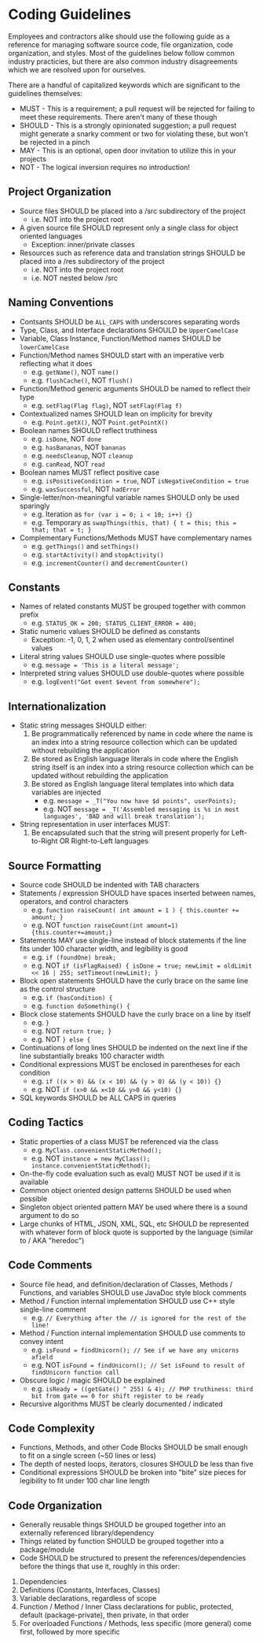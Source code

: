 # Coding Guidelines
Employees and contractors alike should use the following guide as a reference for managing software source code, file organization, code organization, and styles. Most of the guidelines below follow common industry practicies, but there are also common industry disagreements which we are resolved upon for ourselves.

There are a handful of capitalized keywords which are significant to the guidelines themselves:
* MUST - This is a requirement; a pull request will be rejected for failing to meet these requirements. There aren't many of these though
* SHOULD - This is a strongly opinionated suggestion; a pull request might generate a snarky comment or two for violating these, but won't be rejected in a pinch
* MAY - This is an optional, open door invitation to utilize this in your projects
* NOT - The logical inversion requires no introduction!

## Project Organization
 * Source files SHOULD be placed into a /src subdirectory of the project
   * i.e. NOT into the project root
 * A given source file SHOULD represent only a single class for object oriented languages
   * Exception: inner/private classes
 * Resources such as reference data and translation strings SHOULD be placed into a /res subdirectory of the project
   * i.e. NOT into the project root
   * i.e. NOT nested below /src

## Naming Conventions
 * Contsants SHOULD be `ALL_CAPS` with underscores separating words
 * Type, Class, and Interface declarations SHOULD be `UpperCamelCase`
 * Variable, Class Instance, Function/Method names SHOULD be `lowerCamelCase`
 * Function/Method names SHOULD start with an imperative verb reflecting what it does
   * e.g. `getName()`, NOT `name()`
   * e.g. `flushCache()`, NOT `flush()`
 * Function/Method generic arguments SHOULD be named to reflect their type
   * e.g. `setFlag(Flag flag)`, NOT `setFlag(Flag f)`
 * Contextualized names SHOULD lean on implicity for brevity
   * e.g. `Point.getX()`, NOT `Point.getPointX()`
 * Boolean names SHOULD reflect truthiness
   * e.g. `isDone`, NOT `done`
   * e.g. `hasBananas`, NOT `bananas`
   * e.g. `needsCleanup`, NOT `cleanup`
   * e.g. `canRead`, NOT `read`
 * Boolean names MUST reflect positive case
   * e.g. `isPositiveCondition = true`, NOT `isNegativeCondition = true`
   * e.g. `wasSuccessful`, NOT `hadError`
 * Single-letter/non-meaningful variable names SHOULD only be used sparingly
   * e.g. Iteration as `for (var i = 0; i < 10; i++) {}`
   * e.g. Temporary as `swapThings(this, that) { t = this; this = that; that = t; }`
 * Complementary Functions/Methods MUST have complementary names
   * e.g. `getThings()` and  `setThings()`
   * e.g. `startActivity()` and  `stopActivity()`
   * e.g. `incrementCounter()` and  `decrementCounter()`

## Constants
 * Names of related constants MUST be grouped together with common prefix
   * e.g. `STATUS_OK = 200; STATUS_CLIENT_ERROR = 400;`
 * Static numeric values SHOULD be defined as constants
   * Exception: -1, 0, 1, 2 when used as elementary control/sentinel values
 * Literal string values SHOULD use single-quotes where possible
   * e.g. `message = 'This is a literal message';`
 * Interpreted string values SHOULD use double-quotes where possible
   * e.g. `logEvent("Got event $event from somewhere");`

## Internationalization
 * Static string messages SHOULD either:
   1. Be programmatically referenced by name in code where the name is an index into a string resource collection which can be updated without rebuilding the application
   2. Be stored as English language literals in code where the English string itself is an index into a string resource collection which can be updated without rebuilding the application
   3. Be stored as English language literal templates into which data variables are injected
      * e.g. `message = _T("You now have $d points", userPoints);`
      * e.g. NOT `message = _T('Assembled messaging is %s in most languages', 'BAD and will break translation');`
 * String representation in user interfaces MUST:
   1. Be encapsulated such that the string will present properly for Left-to-Right OR Right-to-Left languages

## Source Formatting
 * Source code SHOULD be indented with TAB characters
 * Statements / expression SHOULD have spaces inserted between names, operators, and control characters
   * e.g. `function raiseCount( int amount = 1 ) { this.counter += amount; }`
   * e.g. NOT `function raiseCount(int amount=1){this.counter+=amount;}`
 * Statements MAY use single-line instead of block statements if the line fits under 100 character width, and legibility is good
   * e.g. `if (foundOne) break;` 
   * e.g. NOT `if (isFlagRaised) { isDone = true; newLimit = oldLimit << 16 | 255; setTimeout(newLimit); }`
 * Block open statements SHOULD have the curly brace on the same line as the control structure
   * e.g. `if (hasCondition) {`
   * e.g. `function doSomething() {`
 * Block close statements SHOULD have the curly brace on a line by itself
   * e.g. `}`
   * e.g. NOT `return true; }`
   * e.g. NOT `} else {`
 * Continuations of long lines SHOULD be indented on the next line if the line substantially breaks 100 character width
 * Conditional expressions MUST be enclosed in parentheses for each condition
   * e.g. `if ((x > 0) && (x < 10) && (y > 0) && (y < 10)) {}`
   * e.g. NOT `if (x>0 && x<10 && y>0 && y<10) {}`
 * SQL keywords SHOULD be ALL CAPS in queries

## Coding Tactics
 * Static properties of a class MUST be referenced via the class
   * e.g. `MyClass.convenientStaticMethod();`
   * e.g. NOT `instance = new MyClass(); instance.convenientStaticMethod();`
 * On-the-fly code evaluation such as eval() MUST NOT be used if it is available
 * Common object oriented design patterns SHOULD be used when possible
 * Singleton object oriented pattern MAY be used where there is a sound argument to do so
 * Large chunks of HTML, JSON, XML, SQL, etc SHOULD be represented with whatever form of block quote is supported by the language (similar to / AKA "heredoc")

## Code Comments
 * Source file head, and definition/declaration of Classes, Methods / Functions, and variables SHOULD use JavaDoc style block comments
 * Method / Function internal implementation SHOULD use C++ style single-line comment
   * e.g. `// Everything after the // is ignored for the rest of the line!`
 * Method / Function internal implementation SHOULD use comments to convey intent
   * e.g. `isFound = findUnicorn(); // See if we have any unicorns afield`
   * e.g. NOT `isFound = findUnicorn(); // Set isFound to result of findUnicorn function call`
 * Obscure logic / magic SHOULD be explained
   * e.g. `isReady = ((getGate() ^ 255) & 4); // PHP truthiness: third bit from gate == 0 for shift register to be ready`
 * Recursive algorithms MUST be clearly documented / indicated

## Code Complexity
 * Functions, Methods, and other Code Blocks SHOULD be small enough to fit on a single screen (~50 lines or less)
 * The depth of nested loops, iterators, closures SHOULD be less than five
 * Conditional expressions SHOULD be broken into "bite" size pieces for legibility to fit under 100 char line length

## Code Organization
* Generally reusable things SHOULD be grouped together into an externally referenced library/dependency
* Things related by function SHOULD be grouped together into a package/module
* Code SHOULD be structured to present the references/dependencies before the things that use it, roughly in this order:
1. Dependencies
2. Definitions (Constants, Interfaces, Classes)
3. Variable declarations, regardless of scope
4. Function / Method / Inner Class declarations for public, protected, default (package-private), then private, in that order
5. For overloaded Functions / Methods, less specific (more general) come first, followed by more specific
